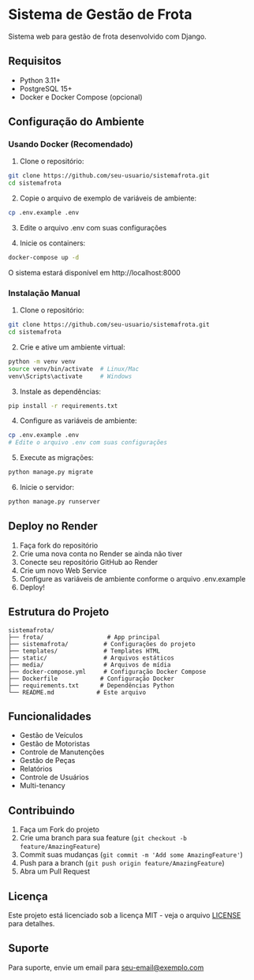 # Sistema de Gestão de Frota

Sistema web para gestão de frota desenvolvido com Django.

## Requisitos

- Python 3.11+
- PostgreSQL 15+
- Docker e Docker Compose (opcional)

## Configuração do Ambiente

### Usando Docker (Recomendado)

1. Clone o repositório:
```bash
git clone https://github.com/seu-usuario/sistemafrota.git
cd sistemafrota
```

2. Copie o arquivo de exemplo de variáveis de ambiente:
```bash
cp .env.example .env
```

3. Edite o arquivo .env com suas configurações

4. Inicie os containers:
```bash
docker-compose up -d
```

O sistema estará disponível em http://localhost:8000

### Instalação Manual

1. Clone o repositório:
```bash
git clone https://github.com/seu-usuario/sistemafrota.git
cd sistemafrota
```

2. Crie e ative um ambiente virtual:
```bash
python -m venv venv
source venv/bin/activate  # Linux/Mac
venv\Scripts\activate     # Windows
```

3. Instale as dependências:
```bash
pip install -r requirements.txt
```

4. Configure as variáveis de ambiente:
```bash
cp .env.example .env
# Edite o arquivo .env com suas configurações
```

5. Execute as migrações:
```bash
python manage.py migrate
```

6. Inicie o servidor:
```bash
python manage.py runserver
```

## Deploy no Render

1. Faça fork do repositório
2. Crie uma nova conta no Render se ainda não tiver
3. Conecte seu repositório GitHub ao Render
4. Crie um novo Web Service
5. Configure as variáveis de ambiente conforme o arquivo .env.example
6. Deploy!

## Estrutura do Projeto

```
sistemafrota/
├── frota/                  # App principal
├── sistemafrota/          # Configurações do projeto
├── templates/             # Templates HTML
├── static/                # Arquivos estáticos
├── media/                 # Arquivos de mídia
├── docker-compose.yml     # Configuração Docker Compose
├── Dockerfile            # Configuração Docker
├── requirements.txt      # Dependências Python
└── README.md            # Este arquivo
```

## Funcionalidades

- Gestão de Veículos
- Gestão de Motoristas
- Controle de Manutenções
- Gestão de Peças
- Relatórios
- Controle de Usuários
- Multi-tenancy

## Contribuindo

1. Faça um Fork do projeto
2. Crie uma branch para sua feature (`git checkout -b feature/AmazingFeature`)
3. Commit suas mudanças (`git commit -m 'Add some AmazingFeature'`)
4. Push para a branch (`git push origin feature/AmazingFeature`)
5. Abra um Pull Request

## Licença

Este projeto está licenciado sob a licença MIT - veja o arquivo [LICENSE](LICENSE) para detalhes.

## Suporte

Para suporte, envie um email para seu-email@exemplo.com